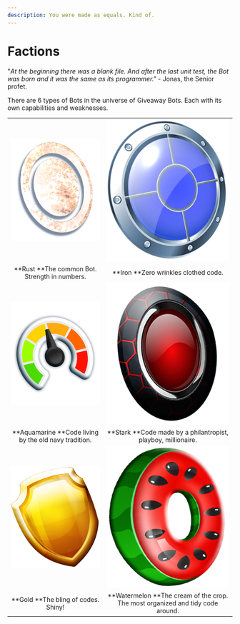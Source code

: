 ```yaml
---
description: You were made as equals. Kind of.
---
```


# Factions

"_At the beginning there was a blank file. And after the last unit test, the Bot was born and it was the same as its programmer."_ - Jonas, the Senior profet.

There are 6 types of Bots in the universe of Giveaway Bots. Each with its own capabilities and weaknesses.



|                                                       |                                                                                |
| :---------------------------------------------------: | :----------------------------------------------------------------------------: |
|           ![](../.gitbook/assets/rust.png)            |                        ![](../.gitbook/assets/iron.png)                        |
|     **Rust **The common Bot. Strength in numbers.     |                      **Iron **Zero wrinkles clothed code.                      |
|         ![](../.gitbook/assets/aquamarine.png)        |                        ![](../.gitbook/assets/stark.png)                       |
| **Aquamarine **Code living by the old navy tradition. |         **Stark **Code made by a philantropist, playboy, millionaire.          |
|            ![](../.gitbook/assets/gold.png)           |                     ![](../.gitbook/assets/watermelon.png)                     |
|          **Gold **The bling of codes. Shiny!          | **Watermelon **The cream of the crop. The most organized and tidy code around. |





